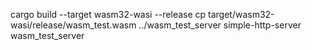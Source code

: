 cargo build --target wasm32-wasi --release
cp target/wasm32-wasi/release/wasm_test.wasm ../wasm_test_server
simple-http-server wasm_test_server